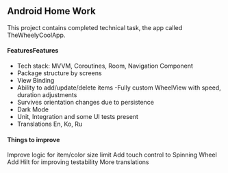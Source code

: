 ## Android Home Work

This project contains completed technical task, the app called TheWheelyCoolApp.

#### FeaturesFeatures

- Tech stack: MVVM, Coroutines, Room, Navigation Component
- Package structure by screens
- View Binding
- Ability to add/update/delete items
-Fully custom WheelView with speed, duration adjustments
- Survives orientation changes due to persistence
- Dark Mode
- Unit, Integration and some UI tests present
- Translations En, Ko, Ru



#### Things to improve

Improve logic for item/color size limit
Add touch control to Spinning Wheel
Add Hilt for improving testability
More translations
